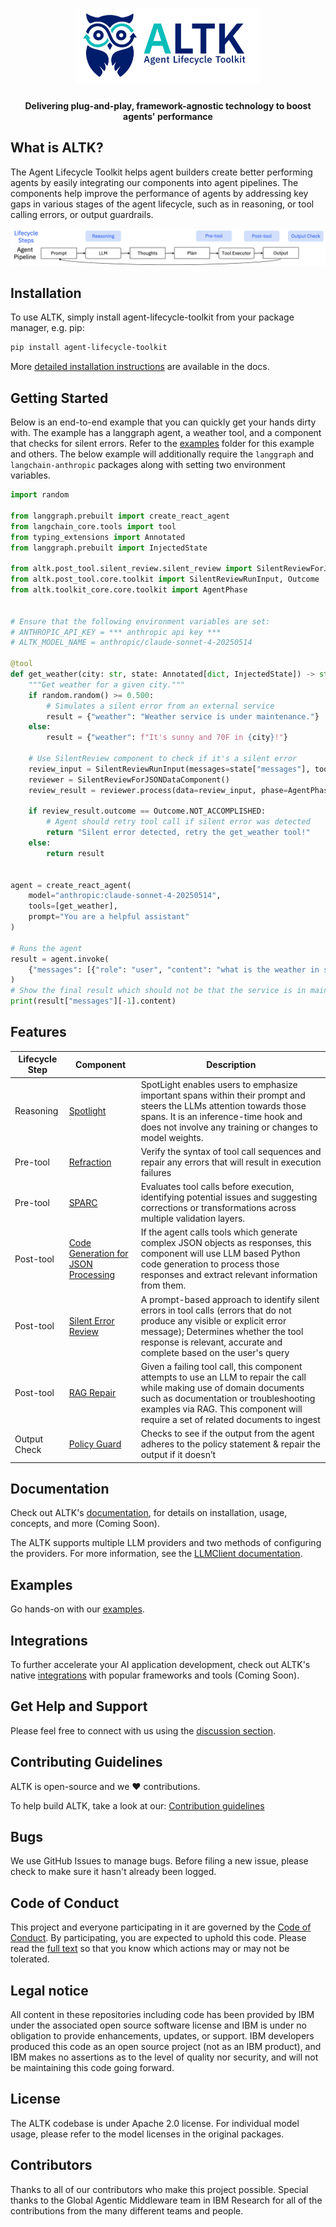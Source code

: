 <h1 align="center" >
    <img alt="Agent Lifecycle Toolkit (ALTK) logo" src="docs/assets/logo.png" height="120">
</h1>

<h4 align="center">Delivering plug-and-play, framework-agnostic technology to boost agents' performance</h4>

## What is ALTK?
The Agent Lifecycle Toolkit helps agent builders create better performing agents by easily integrating our components into agent pipelines. The components help improve the performance of agents by addressing key gaps in various stages of the agent lifecycle, such as in reasoning, or tool calling errors, or output guardrails.

<!-- [TODO: improve figure, positioning, etc.]-->
![lifecycle.png](docs/assets/lifecycle.png)


## Installation
To use ALTK, simply install agent-lifecycle-toolkit from your package manager, e.g. pip:

```bash
pip install agent-lifecycle-toolkit
```

More [detailed installation instructions]() are available in the docs.
<!-- [TODO: add link] -->

## Getting Started
Below is an end-to-end example that you can quickly get your hands dirty with. The example has a langgraph agent, a weather tool, and a component that checks for silent errors. Refer to the [examples](examples) folder for this example and others. The below example will additionally require the `langgraph` and `langchain-anthropic` packages along with setting two environment variables.

```python
import random

from langgraph.prebuilt import create_react_agent
from langchain_core.tools import tool
from typing_extensions import Annotated
from langgraph.prebuilt import InjectedState

from altk.post_tool.silent_review.silent_review import SilentReviewForJSONDataComponent
from altk.post_tool.core.toolkit import SilentReviewRunInput, Outcome
from altk.toolkit_core.core.toolkit import AgentPhase


# Ensure that the following environment variables are set:
# ANTHROPIC_API_KEY = *** anthropic api key ***
# ALTK_MODEL_NAME = anthropic/claude-sonnet-4-20250514

@tool
def get_weather(city: str, state: Annotated[dict, InjectedState]) -> str:
    """Get weather for a given city."""
    if random.random() >= 0.500:
        # Simulates a silent error from an external service
        result = {"weather": "Weather service is under maintenance."}
    else:
        result = {"weather": f"It's sunny and 70F in {city}!"}

    # Use SilentReview component to check if it's a silent error
    review_input = SilentReviewRunInput(messages=state["messages"], tool_response=result)
    reviewer = SilentReviewForJSONDataComponent()
    review_result = reviewer.process(data=review_input, phase=AgentPhase.RUNTIME)

    if review_result.outcome == Outcome.NOT_ACCOMPLISHED:
        # Agent should retry tool call if silent error was detected
        return "Silent error detected, retry the get_weather tool!"
    else:
        return result


agent = create_react_agent(
    model="anthropic:claude-sonnet-4-20250514",
    tools=[get_weather],
    prompt="You are a helpful assistant"
)

# Runs the agent
result = agent.invoke(
    {"messages": [{"role": "user", "content": "what is the weather in sf"}]}
)
# Show the final result which should not be that the service is in maintenance.
print(result["messages"][-1].content)
```

<!-- More advanced usage options are available in the [docs](). -->
<!-- [TODO: add link] -->

## Features
<!--[TODO: reread the descriptions and make sure they are easy to understand, clear and consistent in the information and style of writing]
[TODO: move up in the order of sections?] -->

| Lifecycle Step | Component                        | Description                                                                                                                                                                                                                                          |
|----------------|----------------------------------|------------------------------------------------------------------------------------------------------------------------------------------------------------------------------------------------------------------------------------------------------|
| Reasoning      | [Spotlight](altk/pre_llm)  | SpotLight enables users to emphasize important spans within their prompt and steers the LLMs attention towards those spans. It is an inference-time hook and does not involve any training or changes to model weights.                              |
| Pre-tool       | [Refraction](altk/pre_tool/reflection/refraction)   | Verify the syntax of tool call sequences and repair any errors that will result in execution failures                                                                                                                                                |
| Pre-tool       | [SPARC](altk/pre_tool/reflection/sparc)      | Evaluates tool calls before execution, identifying potential issues and suggesting corrections or transformations across multiple validation layers.                                                                                                 |
| Post-tool      | [Code Generation for JSON Processing](altk/post_tool/code_generation) | If the agent calls tools which generate complex JSON objects as responses, this component will use LLM based Python code generation to process those responses and extract relevant information from them.                                           |
| Post-tool      | [Silent Error Review](altk/post_tool/silent_review)     | A prompt-based approach to identify silent errors in tool calls (errors that do not produce any visible or explicit error message); Determines whether the tool response is relevant, accurate and complete based on the user's query                |
| Post-tool      | [RAG Repair](altk/post_tool/rag_repair)  | Given a failing tool call, this component attempts to use an LLM to repair the call while making use of domain documents such as documentation or troubleshooting examples via RAG. This component will require a set of related documents to ingest |
| Output Check   | [Policy Guard](altk/pre_response/policy_guard)     | Checks to see if the output from the agent adheres to the policy statement & repair the output if it doesn’t |



## Documentation

Check out ALTK's [documentation](), for details on
installation, usage, concepts, and more (Coming Soon).
<!-- [TODO: add link] -->

The ALTK supports multiple LLM providers and two methods of configuring the providers. For more information, see the [LLMClient documentation](https://github.ibm.com/AI4BA/agent-lifecycle-toolkit/blob/oss/altk/toolkit_core/llm/README.md).

## Examples
Go hands-on with our [examples](examples).
<!-- [TODO: add link] -->

## Integrations
To further accelerate your AI application development, check out ALTK's native
[integrations]() with popular frameworks and tools (Coming Soon).
<!-- [TODO: add link] -->

## Get Help and Support
Please feel free to connect with us using the [discussion section](https://github.com/AgentToolkit/agent-lifecycle-toolkit).

## Contributing Guidelines
ALTK is open-source and we ❤️ contributions.<br>

To help build ALTK, take a look at our: [Contribution guidelines](CONTRIBUTING.md)

## Bugs
We use GitHub Issues to manage bugs. Before filing a new issue, please check to make sure it hasn't already been logged.

## Code of Conduct
This project and everyone participating in it are governed by the [Code of Conduct](CODE_OF_CONDUCT.md). By participating, you are expected to uphold this code. Please read the [full text](CODE_OF_CONDUCT.md) so that you know which actions may or may not be tolerated.
<!-- [TODO: change email for code of conduct] -->

## Legal notice
All content in these repositories including code has been provided by IBM under the associated open source software license and IBM is under no obligation to provide enhancements, updates, or support. IBM developers produced this code as an open source project (not as an IBM product), and IBM makes no assertions as to the level of quality nor security, and will not be maintaining this code going forward.

## License
The ALTK codebase is under Apache 2.0 license.
For individual model usage, please refer to the model licenses in the original packages.

## Contributors
Thanks to all of our contributors who make this project possible. Special thanks to the Global Agentic Middleware team in IBM Research for all of the contributions from the many different teams and people.
